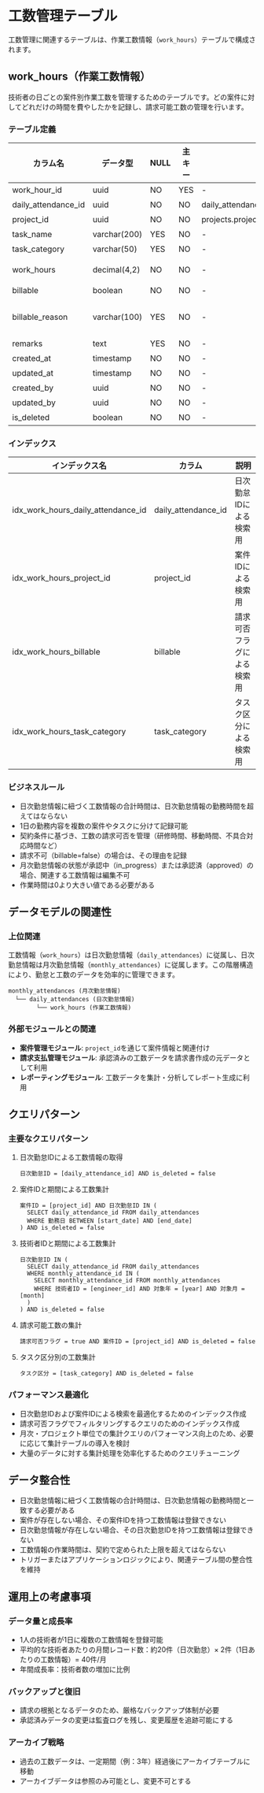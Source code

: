 # 工数管理テーブル

工数管理に関連するテーブルは、作業工数情報（`work_hours`）テーブルで構成されます。

## work_hours（作業工数情報）

技術者の日ごとの案件別作業工数を管理するためのテーブルです。どの案件に対してどれだけの時間を費やしたかを記録し、請求可能工数の管理を行います。

### テーブル定義

| カラム名 | データ型 | NULL | 主キー | 外部キー | デフォルト | 説明 |
|---------|---------|------|-------|---------|----------|------|
| work_hour_id | uuid | NO | YES | - | - | 工数ID |
| daily_attendance_id | uuid | NO | NO | daily_attendances.daily_attendance_id | - | 日次勤怠ID |
| project_id | uuid | NO | NO | projects.project_id | - | 案件ID |
| task_name | varchar(200) | YES | NO | - | NULL | タスク名 |
| task_category | varchar(50) | YES | NO | - | NULL | タスク区分 |
| work_hours | decimal(4,2) | NO | NO | - | 0.00 | 作業時間（時間） |
| billable | boolean | NO | NO | - | true | 請求可否フラグ |
| billable_reason | varchar(100) | YES | NO | - | NULL | 請求可否理由（billable=falseの場合） |
| remarks | text | YES | NO | - | NULL | 備考 |
| created_at | timestamp | NO | NO | - | CURRENT_TIMESTAMP | 作成日時 |
| updated_at | timestamp | NO | NO | - | CURRENT_TIMESTAMP | 更新日時 |
| created_by | uuid | NO | NO | - | - | 作成者ID |
| updated_by | uuid | NO | NO | - | - | 更新者ID |
| is_deleted | boolean | NO | NO | - | false | 論理削除フラグ |

### インデックス

| インデックス名 | カラム | 説明 |
|--------------|-------|------|
| idx_work_hours_daily_attendance_id | daily_attendance_id | 日次勤怠IDによる検索用 |
| idx_work_hours_project_id | project_id | 案件IDによる検索用 |
| idx_work_hours_billable | billable | 請求可否フラグによる検索用 |
| idx_work_hours_task_category | task_category | タスク区分による検索用 |

### ビジネスルール

- 日次勤怠情報に紐づく工数情報の合計時間は、日次勤怠情報の勤務時間を超えてはならない
- 1日の勤務内容を複数の案件やタスクに分けて記録可能
- 契約条件に基づき、工数の請求可否を管理（研修時間、移動時間、不具合対応時間など）
- 請求不可（billable=false）の場合は、その理由を記録
- 月次勤怠情報の状態が承認中（in_progress）または承認済（approved）の場合、関連する工数情報は編集不可
- 作業時間は0より大きい値である必要がある

## データモデルの関連性

### 上位関連

工数情報（`work_hours`）は日次勤怠情報（`daily_attendances`）に従属し、日次勤怠情報は月次勤怠情報（`monthly_attendances`）に従属します。この階層構造により、勤怠と工数のデータを効率的に管理できます。

```
monthly_attendances (月次勤怠情報)
  └── daily_attendances (日次勤怠情報)
        └── work_hours (作業工数情報)
```

### 外部モジュールとの関連

- **案件管理モジュール**: `project_id`を通じて案件情報と関連付け
- **請求支払管理モジュール**: 承認済みの工数データを請求書作成の元データとして利用
- **レポーティングモジュール**: 工数データを集計・分析してレポート生成に利用

## クエリパターン

### 主要なクエリパターン

1. 日次勤怠IDによる工数情報の取得
   ```
   日次勤怠ID = [daily_attendance_id] AND is_deleted = false
   ```

2. 案件IDと期間による工数集計
   ```
   案件ID = [project_id] AND 日次勤怠ID IN (
     SELECT daily_attendance_id FROM daily_attendances
     WHERE 勤務日 BETWEEN [start_date] AND [end_date]
   ) AND is_deleted = false
   ```

3. 技術者IDと期間による工数集計
   ```
   日次勤怠ID IN (
     SELECT daily_attendance_id FROM daily_attendances
     WHERE monthly_attendance_id IN (
       SELECT monthly_attendance_id FROM monthly_attendances
       WHERE 技術者ID = [engineer_id] AND 対象年 = [year] AND 対象月 = [month]
     )
   ) AND is_deleted = false
   ```

4. 請求可能工数の集計
   ```
   請求可否フラグ = true AND 案件ID = [project_id] AND is_deleted = false
   ```

5. タスク区分別の工数集計
   ```
   タスク区分 = [task_category] AND is_deleted = false
   ```

### パフォーマンス最適化

- 日次勤怠IDおよび案件IDによる検索を最適化するためのインデックス作成
- 請求可否フラグでフィルタリングするクエリのためのインデックス作成
- 月次・プロジェクト単位での集計クエリのパフォーマンス向上のため、必要に応じて集計テーブルの導入を検討
- 大量のデータに対する集計処理を効率化するためのクエリチューニング

## データ整合性

- 日次勤怠情報に紐づく工数情報の合計時間は、日次勤怠情報の勤務時間と一致する必要がある
- 案件が存在しない場合、その案件IDを持つ工数情報は登録できない
- 日次勤怠情報が存在しない場合、その日次勤怠IDを持つ工数情報は登録できない
- 工数情報の作業時間は、契約で定められた上限を超えてはならない
- トリガーまたはアプリケーションロジックにより、関連テーブル間の整合性を維持

## 運用上の考慮事項

### データ量と成長率

- 1人の技術者が1日に複数の工数情報を登録可能
- 平均的な技術者あたりの月間レコード数：約20件（日次勤怠）× 2件（1日あたりの工数情報）= 40件/月
- 年間成長率：技術者数の増加に比例

### バックアップと復旧

- 請求の根拠となるデータのため、厳格なバックアップ体制が必要
- 承認済みデータの変更は監査ログを残し、変更履歴を追跡可能にする

### アーカイブ戦略

- 過去の工数データは、一定期間（例：3年）経過後にアーカイブテーブルに移動
- アーカイブデータは参照のみ可能とし、変更不可とする